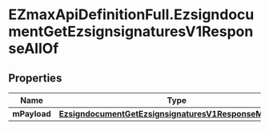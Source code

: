 # EZmaxApiDefinitionFull.EzsigndocumentGetEzsignsignaturesV1ResponseAllOf

## Properties

Name | Type | Description | Notes
------------ | ------------- | ------------- | -------------
**mPayload** | [**EzsigndocumentGetEzsignsignaturesV1ResponseMPayload**](EzsigndocumentGetEzsignsignaturesV1ResponseMPayload.md) |  | 


